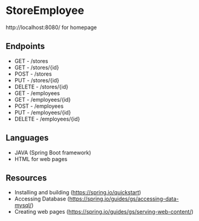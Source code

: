 # StoreEmployee
http://localhost:8080/ for homepage

## Endpoints
- GET - /stores
- GET - /stores/{id}
- POST - /stores
- PUT - /stores/{id}
- DELETE - /stores/{id}
- GET - /employees
- GET - /employees/{id}
- POST - /employees
- PUT - /employees/{id}
- DELETE - /employees/{id}

## Languages
- JAVA (Spring Boot framework)
- HTML for web pages 

## Resources

- Installing and building (https://spring.io/quickstart)
- Accessing Database (https://spring.io/guides/gs/accessing-data-mysql/)
- Creating web pages (https://spring.io/guides/gs/serving-web-content/)